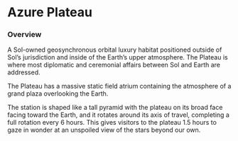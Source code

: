 # Azure Plateau

### Overview

A Sol-owned geosynchronous orbital luxury habitat positioned outside of Sol’s jurisdiction and inside of the Earth’s upper atmosphere. The Plateau is where most diplomatic and ceremonial affairs between Sol and Earth are addressed.

The Plateau has a massive static field atrium containing the atmosphere of a grand plaza overlooking the Earth.

The station is shaped like a tall pyramid with the plateau on its broad face facing toward the Earth, and it rotates around its axis of travel, completing a full rotation every 6 hours. This gives visitors to the plateau 1.5 hours to gaze in wonder at an unspoiled view of the stars beyond our own.
